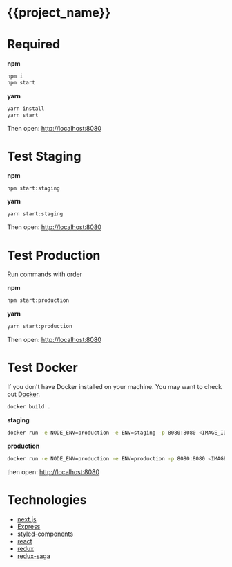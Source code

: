 # {{project_name}}

# Required

**npm**
```bash
npm i
npm start
```

**yarn**
```bash
yarn install
yarn start
```

Then open: [http://localhost:8080](http://localhost:8080)

# Test Staging

**npm**
```bash
npm start:staging
```

**yarn**
```bash
yarn start:staging
```

Then open: [http://localhost:8080](http://localhost:8080)

# Test Production

Run commands with order

**npm**
```bash
npm start:production
```

**yarn**
```bash
yarn start:production
```

Then open: [http://localhost:8080](http://localhost:8080)

# Test Docker

If you don't have Docker installed on your machine. You may want to check out [Docker](https://www.docker.com/).

```bash
docker build .
```

**staging**
```bash
docker run -e NODE_ENV=production -e ENV=staging -p 8080:8080 <IMAGE_ID>
```

**production**
```bash
docker run -e NODE_ENV=production -e ENV=production -p 8080:8080 <IMAGE_ID>
```

then open: [http://localhost:8080](http://localhost:8080)

# Technologies
 - [next.js](https://github.com/zeit/next.js/)
 - [Express](https://expressjs.com/)
 - [styled-components](https://www.styled-components.com/)
 - [react](https://reactjs.org/)
 - [redux](http://redux.js.org/)
 - [redux-saga](https://redux-saga.js.org/)
